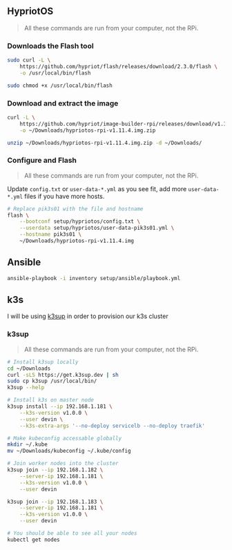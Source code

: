 ## HypriotOS

> All these commands are run from your computer, not the RPi.

### Downloads the Flash tool

```bash
sudo curl -L \
    https://github.com/hypriot/flash/releases/download/2.3.0/flash \
    -o /usr/local/bin/flash

sudo chmod +x /usr/local/bin/flash
```

### Download and extract the image

```bash
curl -L \
    https://github.com/hypriot/image-builder-rpi/releases/download/v1.11.4/hypriotos-rpi-v1.11.4.img.zip \
    -o ~/Downloads/hypriotos-rpi-v1.11.4.img.zip

unzip ~/Downloads/hypriotos-rpi-v1.11.4.img.zip -d ~/Downloads/
```

### Configure and Flash

> All these commands are run from your computer, not the RPi.

Update `config.txt` or `user-data-*.yml` as you see fit, add more `user-data-*.yml` files if you have more hosts.

```bash
# Replace pik3s01 with the file and hostname
flash \
    --bootconf setup/hypriotos/config.txt \
    --userdata setup/hypriotos/user-data-pik3s01.yml \
    --hostname pik3s01 \
    ~/Downloads/hypriotos-rpi-v1.11.4.img
```

## Ansible

```bash
ansible-playbook -i inventory setup/ansible/playbook.yml
```

## k3s

I will be using [k3sup](https://github.com/alexellis/k3sup) in order to provision our k3s cluster

### k3sup

> All these commands are run from your computer, not the RPi.

```bash
# Install k3sup locally
cd ~/Downloads
curl -sLS https://get.k3sup.dev | sh
sudo cp k3sup /usr/local/bin/
k3sup --help

# Install k3s on master node
k3sup install --ip 192.168.1.181 \
    --k3s-version v1.0.0 \
    --user devin \
    --k3s-extra-args '--no-deploy servicelb --no-deploy traefik'

# Make kubeconfig accessable globally
mkdir ~/.kube
mv ~/Downloads/kubeconfig ~/.kube/config

# Join worker nodes into the cluster
k3sup join --ip 192.168.1.182 \
    --server-ip 192.168.1.181 \
    --k3s-version v1.0.0 \
    --user devin

k3sup join --ip 192.168.1.183 \
    --server-ip 192.168.1.181 \
    --k3s-version v1.0.0 \
    --user devin

# You should be able to see all your nodes
kubectl get nodes
```
